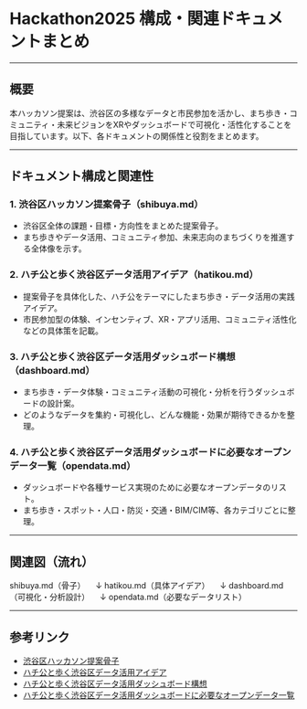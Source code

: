 # Hackathon2025 構成・関連ドキュメントまとめ

---

## 概要
本ハッカソン提案は、渋谷区の多様なデータと市民参加を活かし、まち歩き・コミュニティ・未来ビジョンをXRやダッシュボードで可視化・活性化することを目指しています。以下、各ドキュメントの関係性と役割をまとめます。

---

## ドキュメント構成と関連性

### 1. 渋谷区ハッカソン提案骨子（shibuya.md）
- 渋谷区全体の課題・目標・方向性をまとめた提案骨子。
- まち歩きやデータ活用、コミュニティ参加、未来志向のまちづくりを推進する全体像を示す。

### 2. ハチ公と歩く渋谷区データ活用アイデア（hatikou.md）
- 提案骨子を具体化した、ハチ公をテーマにしたまち歩き・データ活用の実践アイデア。
- 市民参加型の体験、インセンティブ、XR・アプリ活用、コミュニティ活性化などの具体策を記載。

### 3. ハチ公と歩く渋谷区データ活用ダッシュボード構想（dashboard.md）
- まち歩き・データ体験・コミュニティ活動の可視化・分析を行うダッシュボードの設計案。
- どのようなデータを集約・可視化し、どんな機能・効果が期待できるかを整理。

### 4. ハチ公と歩く渋谷区データ活用ダッシュボードに必要なオープンデータ一覧（opendata.md）
- ダッシュボードや各種サービス実現のために必要なオープンデータのリスト。
- まち歩き・スポット・人口・防災・交通・BIM/CIM等、各カテゴリごとに整理。

---

## 関連図（流れ）

shibuya.md（骨子）
　↓
hatikou.md（具体アイデア）
　↓
dashboard.md（可視化・分析設計）
　↓
opendata.md（必要なデータリスト）

---

## 参考リンク
- [渋谷区ハッカソン提案骨子](./shibuya.md)
- [ハチ公と歩く渋谷区データ活用アイデア](./hatikou.md)
- [ハチ公と歩く渋谷区データ活用ダッシュボード構想](./dashboard.md)
- [ハチ公と歩く渋谷区データ活用ダッシュボードに必要なオープンデータ一覧](./opendata.md)
